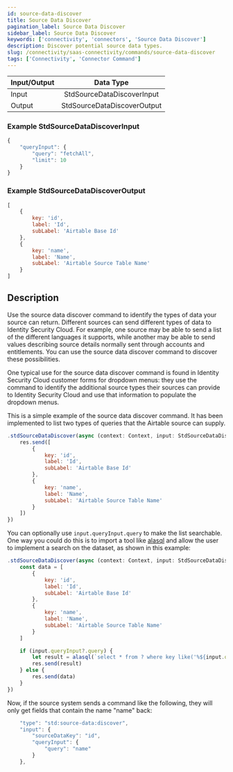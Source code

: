 ```yaml
---
id: source-data-discover
title: Source Data Discover
pagination_label: Source Data Discover
sidebar_label: Source Data Discover
keywords: ['connectivity', 'connectors', 'Source Data Discover']
description: Discover potential source data types. 
slug: /connectivity/saas-connectivity/commands/source-data-discover
tags: ['Connectivity', 'Connector Command']
---
```


| Input/Output |            Data Type        |
| :----------- | :-------------------------: |
| Input        | StdSourceDataDiscoverInput  |
| Output       | StdSourceDataDiscoverOutput |

### Example StdSourceDataDiscoverInput

```javascript
{
    "queryInput": {
        "query": "fetchAll",
        "limit": 10
    }
}
```

### Example StdSourceDataDiscoverOutput

```javascript
[
    {
        key: 'id',
        label: 'Id',
        subLabel: 'Airtable Base Id'
    },
    {
        key: 'name',
        label: 'Name',
        subLabel: 'Airtable Source Table Name'
    }
]
```

## Description

Use the source data discover command to identify the types of data your source can return. Different sources can send different types of data to Identity Security Cloud. For example, one source may be able to send a list of the different languages it supports, while another may be able to send values describing source details normally sent through accounts and entitlements. You can use the source data discover command to discover these possibilities. 

One typical use for the source data discover command is found in Identity Security Cloud customer forms for dropdown menus: they use the command to identify the additional source types their sources can provide to Identity Security Cloud and use that information to populate the dropdown menus. 

This is a simple example of the source data discover command. It has been implemented to list two types of queries that the Airtable source can supply. 

```javascript
.stdSourceDataDiscover(async (context: Context, input: StdSourceDataDiscoverInput, res: Response<StdSourceDataDiscoverOutput>) => {
    res.send([
        {
            key: 'id',
            label: 'Id',
            subLabel: 'Airtable Base Id'
        },
        {
            key: 'name',
            label: 'Name',
            subLabel: 'Airtable Source Table Name'
        }
    ])
})
```

You can optionally use `input.queryInput.query` to make the list searchable. One way you could do this is to import a tool like [alasql](https://github.com/AlaSQL/alasql) and allow the user to implement a search on the dataset, as shown in this example:

```javascript
.stdSourceDataDiscover(async (context: Context, input: StdSourceDataDiscoverInput, res: Response<StdSourceDataDiscoverOutput>) => {
    const data = [
        {
            key: 'id',
            label: 'Id',
            subLabel: 'Airtable Base Id'
        },
        {
            key: 'name',
            label: 'Name',
            subLabel: 'Airtable Source Table Name'
        }
    ]

    if (input.queryInput?.query) {
        let result = alasql(`select * from ? where key like('%${input.queryInput?.query}%')`, [data] );
        res.send(result)
    } else {
        res.send(data)
    }
})
```

Now, if the source system sends a command like the following, they will only get fields that contain the name "name" back:

```javascript
    "type": "std:source-data:discover",
    "input": {
        "sourceDataKey": "id",
        "queryInput": {
            "query": "name"
        }
    },
```